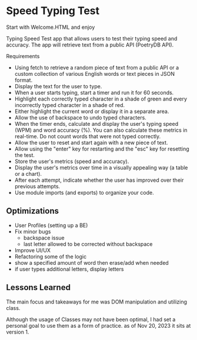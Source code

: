 
# Speed Typing Test
Start with Welcome.HTML and enjoy

Typing Speed Test app that allows users to test their typing speed and accuracy. The app will retrieve text from a public API (PoetryDB API). 

Requirements
- Using fetch to retrieve a random piece of text from a public API or a custom collection of various English words or text pieces in JSON format.
- Display the text for the user to type.
- When a user starts typing, start a timer and run it for 60 seconds.
- Highlight each correctly typed character in a shade of green and every incorrectly typed character in a shade of red.
- Either highlight the current word or display it in a separate area.
- Allow the use of backspace to undo typed characters.
- When the timer ends, calculate and display the user's typing speed (WPM) and word accuracy (%). You can also calculate these metrics in real-time. Do not count words that were not typed correctly.
- Allow the user to reset and start again with a new piece of text.
- Allow using the "enter" key for restarting and the "esc" key for resetting the test.
- Store the user's metrics (speed and accuracy).
- Display the user's metrics over time in a visually appealing way (a table or a chart).
- After each attempt, indicate whether the user has improved over their previous attempts.
- Use module imports (and exports) to organize your code.

## Optimizations

- User Profiles (setting up a BE)
- Fix minor bugs
  - backspace issue
  - last letter allowed to be corrected without backspace
- Improve UI/UX
- Refactoring some of the logic
- show a specified amount of word then erase/add when needed
- if user types additional letters, display letters


## Lessons Learned

The main focus and takeaways for me was DOM manipulation and utilizing class.

Although the usage of Classes may not have been optimal, I had set a personal goal to use them as a form of practice.
as of Nov 20, 2023 it sits at version 1. 

